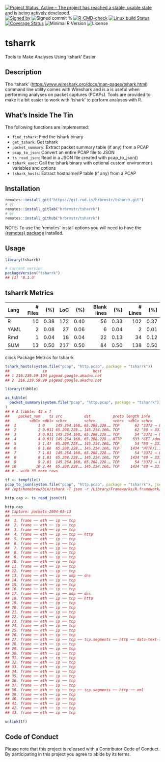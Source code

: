 
[![Project Status: Active – The project has reached a stable, usable
state and is being actively
developed.](https://www.repostatus.org/badges/latest/active.svg)](https://www.repostatus.org/#active)
[![Signed
by](https://img.shields.io/badge/Keybase-Verified-brightgreen.svg)](https://keybase.io/hrbrmstr)
![Signed commit
%](https://img.shields.io/badge/Signed_Commits-100%25-lightgrey.svg)
[![R-CMD-check](https://github.com/hrbrmstr/tsharrk/workflows/R-CMD-check/badge.svg)](https://github.com/hrbrmstr/tsharrk/actions?query=workflow%3AR-CMD-check)
[![Linux build
Status](https://travis-ci.org/hrbrmstr/tsharrk.svg?branch=master)](https://travis-ci.org/hrbrmstr/tsharrk)
[![Coverage
Status](https://codecov.io/gh/hrbrmstr/tsharrk/branch/master/graph/badge.svg)](https://codecov.io/gh/hrbrmstr/tsharrk)
![Minimal R
Version](https://img.shields.io/badge/R%3E%3D-3.6.0-blue.svg)
![License](https://img.shields.io/badge/License-AGPL-blue.svg)

# tsharrk

Tools to Make Analyses Using ‘tshark’ Easier

## Description

The ‘tshark’ (<https://www.wireshark.org/docs/man-pages/tshark.html>)
command line utility comes with Wireshark and is a is useful when
performing analyses on packet captures (PCAPs). Tools are provided to
make it a bit easier to work with ‘tshark’ to perform analyses with R.

## What’s Inside The Tin

The following functions are implemented:

-   `find_tshark`: Find the tshark binary
-   `get_tshark`: Get tshark
-   `packet_summary`: Extract packet summary table (if any) from a PCAP
-   `pcap_to_json`: Convert an entire PCAP file to JSON
-   `ts_read_json`: Read in a JSON file created with pcap_to_json()
-   `tshark_exec`: Call the tshark binary with optional custom
    environment variables and options
-   `tshark_hosts`: Extract hostname/IP table (if any) from a PCAP

## Installation

``` r
remotes::install_git("https://git.rud.is/hrbrmstr/tsharrk.git")
# or
remotes::install_gitlab("hrbrmstr/tsharrk")
# or
remotes::install_github("hrbrmstr/tsharrk")
```

NOTE: To use the ‘remotes’ install options you will need to have the
[{remotes} package](https://github.com/r-lib/remotes) installed.

## Usage

``` r
library(tsharrk)

# current version
packageVersion("tsharrk")
## [1] '0.1.0'
```

## tsharrk Metrics

| Lang | # Files |  (%) | LoC |  (%) | Blank lines |  (%) | # Lines |  (%) |
|:-----|--------:|-----:|----:|-----:|------------:|-----:|--------:|-----:|
| R    |      10 | 0.38 | 172 | 0.40 |          56 | 0.33 |     102 | 0.37 |
| YAML |       2 | 0.08 |  27 | 0.06 |           6 | 0.04 |       2 | 0.01 |
| Rmd  |       1 | 0.04 |  18 | 0.04 |          22 | 0.13 |      34 | 0.12 |
| SUM  |      13 | 0.50 | 217 | 0.50 |          84 | 0.50 |     138 | 0.50 |

clock Package Metrics for tsharrk

``` r
tshark_hosts(system.file("pcap", "http.pcap", package = "tsharrk"))
##               ip                     host
## 1 216.239.59.104 pagead.google.akadns.net
## 2  216.239.59.99 pagead.google.akadns.net
```

``` r
library(tibble)

as_tibble(
  packet_summary(system.file("pcap", "http.pcap", package = "tsharrk"))
)
## # A tibble: 43 x 7
##    packet_num    ts src          dst          proto length info                                                         
##         <dbl> <dbl> <chr>        <chr>        <chr>  <dbl> <chr>                                                        
##  1          1 0     145.254.160… 65.208.228.… TCP       62 "3372 → 80 [SYN] Seq=0 Win=8760 Len=0 MSS=1460 SACK_PERM=1"  
##  2          2 0.911 65.208.228.… 145.254.160… TCP       62 "80 → 3372 [SYN, ACK] Seq=0 Ack=1 Win=5840 Len=0 MSS=1380 SA…
##  3          3 0.911 145.254.160… 65.208.228.… TCP       54 "3372 → 80 [ACK] Seq=1 Ack=1 Win=9660 Len=0"                 
##  4          4 0.911 145.254.160… 65.208.228.… HTTP     533 "GET /download.html HTTP/1.1 "                               
##  5          5 1.47  65.208.228.… 145.254.160… TCP       54 "80 → 3372 [ACK] Seq=1 Ack=480 Win=6432 Len=0"               
##  6          6 1.68  65.208.228.… 145.254.160… TCP     1434 "HTTP/1.1 200 OK  [TCP segment of a reassembled PDU]"        
##  7          7 1.81  145.254.160… 65.208.228.… TCP       54 "3372 → 80 [ACK] Seq=480 Ack=1381 Win=9660 Len=0"            
##  8          8 1.81  65.208.228.… 145.254.160… TCP     1434 "80 → 3372 [ACK] Seq=1381 Ack=480 Win=6432 Len=1380 [TCP seg…
##  9          9 2.01  145.254.160… 65.208.228.… TCP       54 "3372 → 80 [ACK] Seq=480 Ack=2761 Win=9660 Len=0"            
## 10         10 2.44  65.208.228.… 145.254.160… TCP     1434 "80 → 3372 [ACK] Seq=2761 Ack=480 Win=6432 Len=1380 [TCP seg…
## # … with 33 more rows
```

``` r
tf <- tempfile()
pcap_to_json(system.file("pcap", "http.pcap", package = "tsharrk"), json = tf)
## /opt/homebrew/bin/tshark -T json -r /Library/Frameworks/R.framework/Versions/4.1-arm64/Resources/library/tsharrk/pcap/http.pcap

http_cap <- ts_read_json(tf)

http_cap
## Capture: packets-2004-05-13
## ───────────────────────────
##  1. frame ── eth ── ip ── tcp
##  2. frame ── eth ── ip ── tcp
##  3. frame ── eth ── ip ── tcp
##  4. frame ── eth ── ip ── tcp ── http
##  5. frame ── eth ── ip ── tcp
##  6. frame ── eth ── ip ── tcp
##  7. frame ── eth ── ip ── tcp
##  8. frame ── eth ── ip ── tcp
##  9. frame ── eth ── ip ── tcp
## 10. frame ── eth ── ip ── tcp
## 11. frame ── eth ── ip ── tcp
## 12. frame ── eth ── ip ── tcp
## 13. frame ── eth ── ip ── udp ── dns
## 14. frame ── eth ── ip ── tcp
## 15. frame ── eth ── ip ── tcp
## 16. frame ── eth ── ip ── tcp
## 17. frame ── eth ── ip ── udp ── dns
## 18. frame ── eth ── ip ── tcp ── http
## 19. frame ── eth ── ip ── tcp
## 20. frame ── eth ── ip ── tcp
## 21. frame ── eth ── ip ── tcp
## 22. frame ── eth ── ip ── tcp
## 23. frame ── eth ── ip ── tcp
## 24. frame ── eth ── ip ── tcp
## 25. frame ── eth ── ip ── tcp
## 26. frame ── eth ── ip ── tcp
## 27. frame ── eth ── ip ── tcp ── tcp.segments ── http ── data-text-lines
## 28. frame ── eth ── ip ── tcp
## 29. frame ── eth ── ip ── tcp
## 30. frame ── eth ── ip ── tcp
## 31. frame ── eth ── ip ── tcp
## 32. frame ── eth ── ip ── tcp
## 33. frame ── eth ── ip ── tcp
## 34. frame ── eth ── ip ── tcp
## 35. frame ── eth ── ip ── tcp
## 36. frame ── eth ── ip ── tcp
## 37. frame ── eth ── ip ── tcp
## 38. frame ── eth ── ip ── tcp ── tcp.segments ── http ── xml
## 39. frame ── eth ── ip ── tcp
## 40. frame ── eth ── ip ── tcp
## 41. frame ── eth ── ip ── tcp
## 42. frame ── eth ── ip ── tcp
## 43. frame ── eth ── ip ── tcp

unlink(tf)
```

## Code of Conduct

Please note that this project is released with a Contributor Code of
Conduct. By participating in this project you agree to abide by its
terms.
